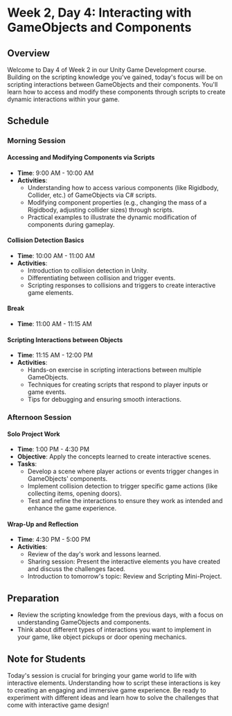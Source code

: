 # Week 2, Day 4: Interacting with GameObjects and Components

## Overview

Welcome to Day 4 of Week 2 in our Unity Game Development course. Building on the scripting knowledge you've gained, today's focus will be on scripting interactions between GameObjects and their components. You'll learn how to access and modify these components through scripts to create dynamic interactions within your game.

## Schedule

### Morning Session

#### Accessing and Modifying Components via Scripts
- **Time**: 9:00 AM - 10:00 AM
- **Activities**:
  - Understanding how to access various components (like Rigidbody, Collider, etc.) of GameObjects via C# scripts.
  - Modifying component properties (e.g., changing the mass of a Rigidbody, adjusting collider sizes) through scripts.
  - Practical examples to illustrate the dynamic modification of components during gameplay.

#### Collision Detection Basics
- **Time**: 10:00 AM - 11:00 AM
- **Activities**:
  - Introduction to collision detection in Unity.
  - Differentiating between collision and trigger events.
  - Scripting responses to collisions and triggers to create interactive game elements.

#### Break
- **Time**: 11:00 AM - 11:15 AM

#### Scripting Interactions between Objects
- **Time**: 11:15 AM - 12:00 PM
- **Activities**:
  - Hands-on exercise in scripting interactions between multiple GameObjects.
  - Techniques for creating scripts that respond to player inputs or game events.
  - Tips for debugging and ensuring smooth interactions.

### Afternoon Session

#### Solo Project Work
- **Time**: 1:00 PM - 4:30 PM
- **Objective**: Apply the concepts learned to create interactive scenes.
- **Tasks**:
  - Develop a scene where player actions or events trigger changes in GameObjects' components.
  - Implement collision detection to trigger specific game actions (like collecting items, opening doors).
  - Test and refine the interactions to ensure they work as intended and enhance the game experience.

#### Wrap-Up and Reflection
- **Time**: 4:30 PM - 5:00 PM
- **Activities**:
  - Review of the day's work and lessons learned.
  - Sharing session: Present the interactive elements you have created and discuss the challenges faced.
  - Introduction to tomorrow's topic: Review and Scripting Mini-Project.

## Preparation

- Review the scripting knowledge from the previous days, with a focus on understanding GameObjects and components.
- Think about different types of interactions you want to implement in your game, like object pickups or door opening mechanics.

## Note for Students

Today's session is crucial for bringing your game world to life with interactive elements. Understanding how to script these interactions is key to creating an engaging and immersive game experience. Be ready to experiment with different ideas and learn how to solve the challenges that come with interactive game design!